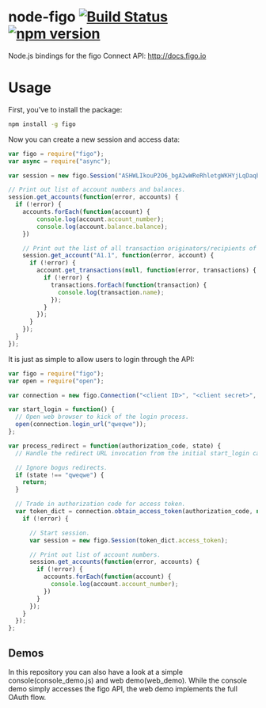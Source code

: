 node-figo [![Build Status](https://secure.travis-ci.org/figo-connect/node-figo.png)](https://travis-ci.org/figo-connect/node-figo) [![npm version](http://img.shields.io/npm/v/figo.svg)](https://www.npmjs.org/package/figo)
=========

Node.js bindings for the figo Connect API: http://docs.figo.io

Usage
=====

First, you've to install the package:

```bash
npm install -g figo
```

Now you can create a new session and access data:

```javascript
var figo = require("figo");
var async = require("async");

var session = new figo.Session("ASHWLIkouP2O6_bgA2wWReRhletgWKHYjLqDaqb0LFfamim9RjexTo22ujRIP_cjLiRiSyQXyt2kM1eXU2XLFZQ0Hro15HikJQT_eNeT_9XQ");

// Print out list of account numbers and balances.
session.get_accounts(function(error, accounts) {
  if (!error) {
    accounts.forEach(function(account) {
        console.log(account.account_number);
        console.log(account.balance.balance);
    })

    // Print out the list of all transaction originators/recipients of a specific account.
    session.get_account("A1.1", function(error, account) {
      if (!error) {
        account.get_transactions(null, function(error, transactions) {
          if (!error) {
            transactions.forEach(function(transaction) {
              console.log(transaction.name);
            });
          }
        });
      }
    });
  }
});
```

It is just as simple to allow users to login through the API:

```javascript
var figo = require("figo");
var open = require("open");

var connection = new figo.Connection("<client ID>", "<client secret>", "http://my-domain.org/redirect-url");

var start_login = function() {
  // Open web browser to kick of the login process.
  open(connection.login_url("qweqwe"));
};

var process_redirect = function(authorization_code, state) {
  // Handle the redirect URL invocation from the initial start_login call.

  // Ignore bogus redirects.
  if (state !== "qweqwe") {
    return;
  }

  // Trade in authorization code for access token.
  var token_dict = connection.obtain_access_token(authorization_code, null, function(error, token_dict) {
    if (!error) {

      // Start session.
      var session = new figo.Session(token_dict.access_token);

      // Print out list of account numbers.
      session.get_accounts(function(error, accounts) {
        if (!error) {
          accounts.forEach(function(account) {
            console.log(account.account_number);
          })
        }
      });
    }
  });
};
```

Demos
-----
In this repository you can also have a look at a simple console(console_demo.js) and web demo(web_demo).
While the console demo simply accesses the figo API, the web demo implements the full OAuth flow.

